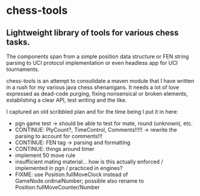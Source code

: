# chess-tools

## Lightweight library of tools for various chess tasks.

 The components span from a simple position data structure or FEN string parsing to UCI protocol implementation or even headless app for UCI tournaments.

  chess-tools is an attempt to consolidate a maven module that I have written in a rush for my various java chess shenanigans.
  It needs a lot of love expressed as dead-code purging, fixing nonsensical or broken elements, establishing a clear API, test writing and the like.


I captured an old scribbled plan and for the time being I put it in here:

* pgn game test -> should be able to test for mate, round (unknown), etc.
* CONTINUE: PlyCount?, TimeControl, Comments!!!!! -> rewrite the parsing to account for comments!!!
* CONTINUE: FEN tag -> parsing and formatting
* CONTINUE: things around timer
* implement 50 move rule
* insufficient mating material... how is this actually enforced / implemented in pgn / practiced in engines?
* FIXME: use Position.fullMoveClock instead of GameNode.ordinalNumber; possible also rename to Position.fullMoveCounter/Number